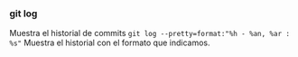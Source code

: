 ### git log
Muestra el historial de commits
`git log --pretty=format:"%h - %an, %ar : %s"`
Muestra el historial con el formato que indicamos.
